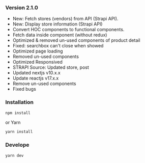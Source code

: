 ### Version 2.1.0
* New: Fetch stores (vendors) from API (Strapi API).
* New: Display store information (Strapi API)
* Convert HOC components to functional components. 
* Fetch data inside component (without redux)
* Optimized & removed un-used components of product detail 
* Fixed: searchbox can't close when showed
* Optimized page loading
* Removed un-used components 
* Optimized Responsived
* STRAPI Source: Updated store, post
* Updated nextjs v10.x.x
* Update reactjs v17.x.x
* Remove un-used components
* Fixed bugs

### Installation
```bash
npm install
```
or Yarn
```bash
yarn install 
```
### Develope
```bash
yarn dev 
```
